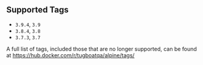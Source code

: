 ## Supported Tags

* `3.9.4`, `3.9`
* `3.8.4`, `3.8`
* `3.7.3`, `3.7`

A full list of tags, included those that are no longer supported, can be found at
https://hub.docker.com/r/tugboatqa/alpine/tags/
